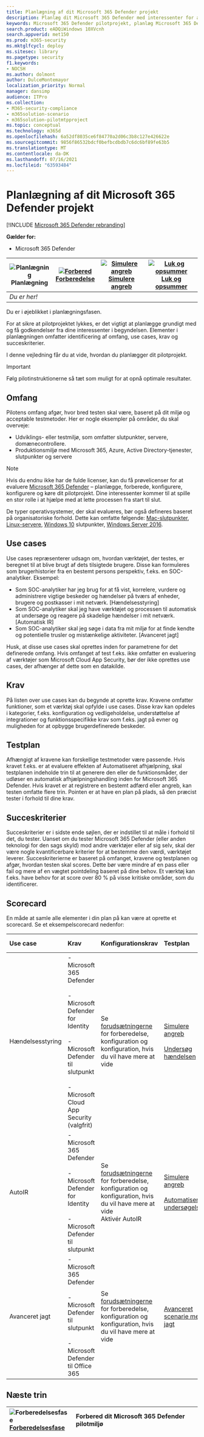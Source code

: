 ```yaml
---
title: Planlægning af dit Microsoft 365 Defender projekt
description: Planlæg dit Microsoft 365 Defender med interessenter for at håndtere forventninger og sikre et vellykket resultat.
keywords: Microsoft 365 Defender pilotprojekt, planlæg Microsoft 365 Defender projekt, evaluer Microsoft 365 Defender i produktion, Microsoft 365 Defender  pilotprojekt, cybersikkerhed, avanceret vedvarende trussel, virksomhedssikkerhed, enheder, enhed, identitet, brugere, data, programmer, hændelser, automatiseret undersøgelse og afhjælpning, avanceret jagt
search.product: eADQiWindows 10XVcnh
search.appverid: met150
ms.prod: m365-security
ms.mktglfcycl: deploy
ms.sitesec: library
ms.pagetype: security
f1.keywords:
- NOCSH
ms.author: dolmont
author: DulceMontemayor
localization_priority: Normal
manager: dansimp
audience: ITPro
ms.collection:
- M365-security-compliance
- m365solution-scenario
- m365solution-pilotmtpproject
ms.topic: conceptual
ms.technology: m365d
ms.openlocfilehash: 6a52df8035ce6f84770a2d06c3b8c127e426622e
ms.sourcegitcommit: 9856f86532bdcf0befbcdbdb7c6dc6bf89fe63b5
ms.translationtype: MT
ms.contentlocale: da-DK
ms.lasthandoff: 07/16/2021
ms.locfileid: "63593484"
---
```

# <a name="planning-your-pilot-microsoft-365-defender-project"></a>Planlægning af dit Microsoft 365 Defender projekt 

[!INCLUDE [Microsoft 365 Defender rebranding](../includes/microsoft-defender.md)]


**Gælder for:**
- Microsoft 365 Defender

|![Planlægning](../../media/phase-diagrams/1-planning.png)<br/>Planlægning|[![Forbered](../../media/phase-diagrams/2-prepare.png)](prepare-m365d-eval.md)<br/>[Forberedelse](prepare-m365d-eval.md) | [![Simulere angreb](../../media/phase-diagrams/3-simluate.png)](m365d-pilot-simulate.md)<br/>[Simulere angreb](m365d-pilot-simulate.md) | [![Luk og opsummer](../../media/phase-diagrams/4-summary.png)](m365d-pilot-close.md)<br/>[Luk og opsummer](m365d-pilot-close.md)|
|--|--|--|--|
|*Du er her!*| | | |

Du er i øjeblikket i planlægningsfasen.

For at sikre at pilotprojektet lykkes, er det vigtigt at planlægge grundigt med og få godkendelser fra dine interessenter i begyndelsen. Elementer i planlægningen omfatter identificering af omfang, use cases, krav og succeskriterier.

I denne vejledning får du at vide, hvordan du planlægger dit pilotprojekt. 

>[!IMPORTANT]
>Følg pilotinstruktionerne så tæt som muligt for at opnå optimale resultater.


## <a name="scope"></a>Omfang

Pilotens omfang afgør, hvor bred testen skal være, baseret på dit miljø og acceptable testmetoder. Her er nogle eksempler på områder, du skal overveje:

- Udviklings- eller testmiljø, som omfatter slutpunkter, servere, domænecontrollere.
- Produktionsmiljø med Microsoft 365, Azure, Active Directory-tjenester, slutpunkter og servere

>[!NOTE]
>Hvis du endnu ikke har de fulde licenser, kan du få prøvelicenser for at evaluere [Microsoft 365 Defender](m365d-evaluation.md?ocid=cx-docs-MTPtriallab) – planlægge, forberede, konfigurere, konfigurere og køre dit pilotprojekt. Dine interessenter kommer til at spille en stor rolle i at hjælpe med at lette processen fra start til slut.

De typer operativsystemer, der skal evalueres, bør også defineres baseret på organisatoriske forhold. Dette kan omfatte følgende: [Mac-slutpunkter](/windows/security/threat-protection/microsoft-defender-atp/microsoft-defender-atp-mac#system-requirements), [Linux-servere](/windows/security/threat-protection/microsoft-defender-atp/microsoft-defender-atp-linux#system-requirements), [Windows 10](/windows/security/threat-protection/microsoft-defender-atp/minimum-requirements#supported-windows-versions) slutpunkter, [Windows Server 2016](/windows/security/threat-protection/microsoft-defender-atp/minimum-requirements#supported-windows-versions).

## <a name="use-cases"></a>Use cases

Use cases repræsenterer udsagn om, hvordan værktøjet, der testes, er beregnet til at blive brugt af dets tilsigtede brugere. Disse kan formuleres som brugerhistorier fra en bestemt persons perspektiv, f.eks. en SOC-analytiker. Eksempel:

- Som SOC-analytiker har jeg brug for at få vist, korrelere, vurdere og administrere vigtige beskeder og hændelser på tværs af enheder, brugere og postkasser i mit netværk. [Hændelsesstyring]
- Som SOC-analytiker skal jeg have værktøjet og processen til automatisk at undersøge og reagere på skadelige hændelser i mit netværk. [Automatisk IR]
- Som SOC-analytiker skal jeg søge i data fra mit miljø for at finde kendte og potentielle trusler og mistænkelige aktiviteter. [Avanceret jagt]

Husk, at disse use cases skal oprettes inden for parametrene for det definerede omfang. Hvis omfanget af test f.eks. ikke omfatter en evaluering af værktøjer som Microsoft Cloud App Security, bør der ikke oprettes use cases, der afhænger af dette som en datakilde.

## <a name="requirements"></a>Krav

På listen over use cases kan du begynde at oprette krav. Kravene omfatter funktioner, som et værktøj skal opfylde i use cases. Disse krav kan opdeles i kategorier, f.eks. konfiguration og vedligeholdelse, understøttelse af integrationer og funktionsspecifikke krav som f.eks. jagt på evner og muligheden for at opbygge brugerdefinerede beskeder.

## <a name="test-plan"></a>Testplan

Afhængigt af kravene kan forskellige testmetoder være passende. Hvis kravet f.eks. er at evaluere effekten af Automatiseret afhjælpning, skal testplanen indeholde trin til at generere den eller de funktionsmåder, der udløser en automatisk afhjælpningshandling inden for Microsoft 365 Defender. Hvis kravet er at registrere en bestemt adfærd eller angreb, kan testen omfatte flere trin. Pointen er at have en plan på plads, så den præcist tester i forhold til dine krav.

## <a name="success-criteria"></a>Succeskriterier

Succeskriterier er i sidste ende søjlen, der er indstillet til at måle i forhold til det, du tester. Uanset om du tester Microsoft 365 Defender (eller anden teknologi for den sags skyld) mod andre værktøjer eller af sig selv, skal der være nogle kvantificerbare kriterier for at bestemme den værdi, værktøjet leverer. Succeskriterierne er baseret på omfanget, kravene og testplanen og afgør, hvordan testen skal scores. Dette bør være mindre af en pass eller fail og mere af en vægtet pointdeling baseret på dine behov. Et værktøj kan f.eks. have behov for at score over 80 % på visse kritiske områder, som du identificerer.

## <a name="scorecard"></a>Scorecard

En måde at samle alle elementer i din plan på kan være at oprette et scorecard. Se et eksempelscorecard nedenfor:

| Use case | Krav | Konfigurationskrav | Testplan | Forventet resultat | Teststatus | Score | Bemærkninger |
|:-------|:-------|:-------|:-------|:-------|:-------|:-------|:-------|
|Hændelsesstyring|- Microsoft 365 Defender </br></br>- Microsoft Defender for Identity </br></br>- Microsoft Defender til slutpunkt </br></br>- Microsoft Cloud App Security (valgfrit)|Se [forudsætningerne](m365d-evaluation.md?ocid=cx-docs-MTPtriallab) for forberedelse, konfiguration og konfiguration, hvis du vil have mere at vide |[Simulere angreb](m365d-pilot-simulate.md) <br></br>[Undersøg hændelsen](./m365d-pilot-simulate.md#investigate-an-incident) |Ligene kan forstå omfanget og effekten af hændelsen og administrere hændelsen||||
|AutoIR|- Microsoft 365 Defender </br></br>- Microsoft Defender for Identity </br></br>- Microsoft Defender til slutpunkt |Se [forudsætningerne](m365d-evaluation.md?ocid=cx-docs-MTPtriallab) for forberedelse, konfiguration og konfiguration, hvis du vil have mere at vide <br>Aktivér AutoIR  |[Simulere angreb](m365d-pilot-simulate.md) <br></br>[Automatiseret undersøgelse](m365d-pilot-simulate.md#automated-investigation-and-remediation) |Beskeder og hændelser afhjælpes automatisk af Microsoft 365 Defender||||
|Avanceret jagt|- Microsoft 365 Defender </br></br>- Microsoft Defender til slutpunkt </br></br>-Microsoft Defender til Office 365 |Se [forudsætningerne](m365d-evaluation.md?ocid=cx-docs-MTPtriallab) for forberedelse, konfiguration og konfiguration, hvis du vil have mere at vide|[Avanceret scenarie med jagt](./m365d-pilot-simulate.md#advanced-hunting-scenario) |Objekter kan finde data gennem avanceret jagt, dreje til påkrævne enheder og ved at oprette brugerdefinerede registreringer||||

## <a name="next-step"></a>Næste trin

|![Forberedelsesfase](../../media/mtp/prep.png) <br>[Forberedelsesfase](prepare-m365d-eval.md) | Forbered dit Microsoft 365 Defender pilotmiljø
|:-------|:-----|

